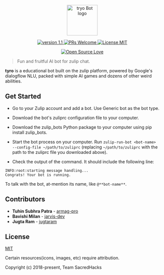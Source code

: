 
<p align="center"><a href="https://github.com/tyro-zulip-bot/ai-tweepic" target="_blank" rel="noopener noreferrer"><img width="100" src="https://github.com/tyro-zulip-bot/ai-tweepic/blob/master/assets/logo.png" alt="tryo Bot logo"></a></p>


<p align="center">
<a href="https://github.com/tyro-zulip-bot/ai-tweepic/">
    <img src="https://img.shields.io/badge/version-1.1-blue.svg" alt="version 1.1">
</a>
<a href="https://github.com/tyro-zulip-bot/ai-tweepic/pulls">
    <img src="https://img.shields.io/badge/PRs-Welome-brightgreen.svg" alt="PRs Welcome">
</a>
<a href="https://github.com/tyro-zulip-bot/ai-tweepic/blob/master/LICENSE">
    <img src="https://img.shields.io/apm/l/vim-mode.svg" alt="License MIT">
</a>
</p>

<p align="center">
<a href="https://github.com/ellerbrock/open-source-badge/">
    <img src="https://badges.frapsoft.com/os/v1/open-source.svg?v=103" alt="Open Source Love">
</a>
</p>



> Fun and fruitful AI bot for zulip chat.


**tyro** is a educational bot built on the zulip platform, powered by Google's dialogflow NLU, packed with simple AI games and dozens of other weird abilities.


## Get Started

* Go to your Zulip account and  add a bot. Use Generic bot as the bot type.
* Download the bot's zuliprc configuration file to your computer.
* Download the zulip_bots Python package to your computer using pip install zulip_bots.
* Start the bot process on your computer.
Run  `zulip-run-bot <bot-name> --config-file ~/path/to/zuliprc`
(replacing `~/path/to/zuliprc` with the path to the zuliprc file you downloaded above).

* Check the output of the command. It should include the following line:

```
INFO:root:starting message handling...
Congrats! Your bot is running.
```

 To talk with the bot, at-mention its name, like `@**bot-name**`.

## Contributors
* **Tuhin Subhra Patra** - [armag-pro](https://github.com/armag-pro)
* **Bavishi Milan** - [jarvis-dev](https://github.com/jarvis-dev)
* **Jugta Ram** - [jugtaram](https://github.com/jugtaram)

## License
[MIT](http://opensource.org/licenses/MIT)

Certain resources(icons, images, etc) require attribution.


Copyright (c) 2018-present, Team SacredHacks
